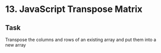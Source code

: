 # 13. JavaScript Transpose Matrix
## Task
Transpose the columns and rows of an existing array and put them into a new array
